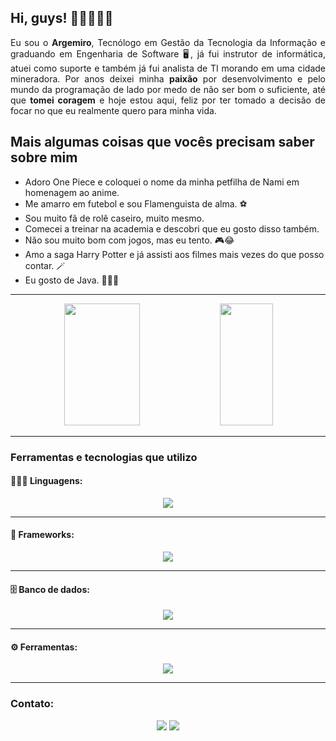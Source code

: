 ## Hi, guys! 👋🏽🧙🏾‍♂️

<div align="justify">
  Eu sou o <strong>Argemiro</strong>, Tecnólogo em Gestão da Tecnologia da Informação e graduando em Engenharia de Software 🖥️, já fui instrutor de informática, atuei como suporte e também já fui analista de TI morando em uma cidade mineradora. Por anos deixei minha <strong>paixão</strong> por desenvolvimento e pelo mundo da programação de lado por medo de não ser bom o suficiente, até que <strong>tomei coragem</strong> e hoje estou aqui, feliz por ter tomado a decisão de focar no que eu realmente quero para minha vida.
</div>

## Mais algumas coisas que vocês precisam saber sobre mim

<ul>
  <li>Adoro One Piece e coloquei o nome da minha petfilha de Nami em homenagem ao anime.</li>
  <li>Me amarro em futebol e sou Flamenguista de alma. ⚽</li>
  <li>Sou muito fã de rolê caseiro, muito mesmo. </li>
  <li>Comecei a treinar na academia e descobri que eu gosto disso também.</li>
  <li>Não sou muito bom com jogos, mas eu tento. 🎮😂</li>
  <li>Amo a saga Harry Potter e já assisti aos filmes mais vezes do que posso contar. 🪄</li>
  <li>Eu gosto de Java. 👨🏻‍💻</li>
</ul>

---

<div align="center">
  <img width="49%" height="195px" src="https://github-readme-stats.vercel.app/api?username=argemiroanjos&show_icons=true&theme=dracula&hide_border=true&include_all_commits=true&count_private=true&icon_color=4682B4&title_color=00BFFF&bg_color=0d1117"/>
  <img width="41%" height="195px" src="https://github-readme-stats.vercel.app/api/top-langs/?username=argemiroanjos&layout=compact&hide_border=true&langs_count=7&theme=dracula&title_color=00BFFF&bg_color=0d1117"/>
</div>

---

### Ferramentas e tecnologias que utilizo

#### 👨🏻‍💻 Linguagens:

<div align="center">
<p align="center">
  <a href="https://skillicons.dev">
    <img src="https://skillicons.dev/icons?i=java,python,javascript,typescript,nodejs&perline=12" />
  </a>
</p>
</div>

---

#### 🧰 Frameworks:

<div align="center">
<p align="center">
  <a href="https://skillicons.dev">
    <img src="https://skillicons.dev/icons?i=spring,react,tailwind,bootstrap,sequelize,express&perline=12" />
  </a>
</p>
</div>

---

#### 🗄️ Banco de dados:

<div align="center">
<p align="center">
  <a href="https://skillicons.dev">
    <img src="https://skillicons.dev/icons?i=mysql&perline=12" />
  </a>
</p>
</div>

---

#### ⚙️ Ferramentas:

<div align="center">
<p align="center">
  <a href="https://skillicons.dev">
    <img src="https://skillicons.dev/icons?i=git,github,vscode,aws,docker,vite,vitest,jest,redux&perline=12" />
  </a>
</p>
</div>

---

### Contato:

<div align="center">
  <a href="https://www.linkedin.com/in/argemiro-dos-anjos/" target="_blank"><img src="https://img.shields.io/badge/-LinkedIn-%230077B5?style=for-the-badge&logo=linkedin&logoColor=white" target="_blank"></a> 
  <a href = "mailto:argemirodosanjos17@gmail.com"><img src="https://img.shields.io/badge/-Gmail-%23333?style=for-the-badge&logo=gmail&logoColor=white" target="_blank"></a>
</div>

